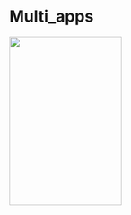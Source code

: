 # Multi_apps
<img src="https://user-images.githubusercontent.com/65389710/148520032-9a7affc3-fc65-49e3-8558-da9d5eb5ffde.jpeg" height="300px" width="200px">
